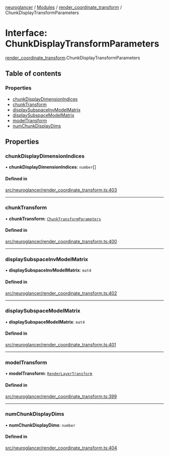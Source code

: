 [neuroglancer](../README.md) / [Modules](../modules.md) / [render\_coordinate\_transform](../modules/render_coordinate_transform.md) / ChunkDisplayTransformParameters

# Interface: ChunkDisplayTransformParameters

[render_coordinate_transform](../modules/render_coordinate_transform.md).ChunkDisplayTransformParameters

## Table of contents

### Properties

- [chunkDisplayDimensionIndices](render_coordinate_transform.ChunkDisplayTransformParameters.md#chunkdisplaydimensionindices)
- [chunkTransform](render_coordinate_transform.ChunkDisplayTransformParameters.md#chunktransform)
- [displaySubspaceInvModelMatrix](render_coordinate_transform.ChunkDisplayTransformParameters.md#displaysubspaceinvmodelmatrix)
- [displaySubspaceModelMatrix](render_coordinate_transform.ChunkDisplayTransformParameters.md#displaysubspacemodelmatrix)
- [modelTransform](render_coordinate_transform.ChunkDisplayTransformParameters.md#modeltransform)
- [numChunkDisplayDims](render_coordinate_transform.ChunkDisplayTransformParameters.md#numchunkdisplaydims)

## Properties

### chunkDisplayDimensionIndices

• **chunkDisplayDimensionIndices**: `number`[]

#### Defined in

[src/neuroglancer/render_coordinate_transform.ts:403](https://github.com/ActiveBrainAtlas2/neuroglancer/blob/958d23e0/src/neuroglancer/render_coordinate_transform.ts#L403)

___

### chunkTransform

• **chunkTransform**: [`ChunkTransformParameters`](render_coordinate_transform.ChunkTransformParameters.md)

#### Defined in

[src/neuroglancer/render_coordinate_transform.ts:400](https://github.com/ActiveBrainAtlas2/neuroglancer/blob/958d23e0/src/neuroglancer/render_coordinate_transform.ts#L400)

___

### displaySubspaceInvModelMatrix

• **displaySubspaceInvModelMatrix**: `mat4`

#### Defined in

[src/neuroglancer/render_coordinate_transform.ts:402](https://github.com/ActiveBrainAtlas2/neuroglancer/blob/958d23e0/src/neuroglancer/render_coordinate_transform.ts#L402)

___

### displaySubspaceModelMatrix

• **displaySubspaceModelMatrix**: `mat4`

#### Defined in

[src/neuroglancer/render_coordinate_transform.ts:401](https://github.com/ActiveBrainAtlas2/neuroglancer/blob/958d23e0/src/neuroglancer/render_coordinate_transform.ts#L401)

___

### modelTransform

• **modelTransform**: [`RenderLayerTransform`](render_coordinate_transform.RenderLayerTransform.md)

#### Defined in

[src/neuroglancer/render_coordinate_transform.ts:399](https://github.com/ActiveBrainAtlas2/neuroglancer/blob/958d23e0/src/neuroglancer/render_coordinate_transform.ts#L399)

___

### numChunkDisplayDims

• **numChunkDisplayDims**: `number`

#### Defined in

[src/neuroglancer/render_coordinate_transform.ts:404](https://github.com/ActiveBrainAtlas2/neuroglancer/blob/958d23e0/src/neuroglancer/render_coordinate_transform.ts#L404)
